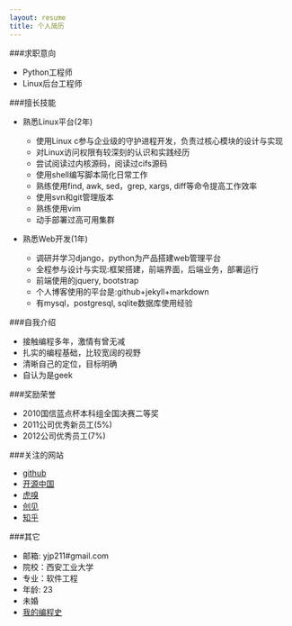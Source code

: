 ```yaml
---
layout: resume
title: 个人简历
---
```


###求职意向

* Python工程师  
* Linux后台工程师    

###擅长技能

* 熟悉Linux平台(2年)  
   * 使用Linux c参与企业级的守护进程开发，负责过核心模块的设计与实现  
   * 对Linux访问权限有较深刻的认识和实践经历  
   * 尝试阅读过内核源码，阅读过cifs源码  
   * 使用shell编写脚本简化日常工作  
   * 熟练使用find, awk, sed，grep, xargs, diff等命令提高工作效率  
   * 使用svn和git管理版本  
   * 熟练使用vim  
   * 动手部署过高可用集群  

* 熟悉Web开发(1年)  
   * 调研并学习django，python为产品搭建web管理平台  
   * 全程参与设计与实现:框架搭建，前端界面，后端业务，部署运行  
   * 前端使用的jquery, bootstrap  
   * 个人博客使用的平台是:github+jekyll+markdown  
   * 有mysql，postgresql, sqlite数据库使用经验  


###自我介绍  

* 接触编程多年，激情有曾无减  
* 扎实的编程基础，比较宽阔的视野  
* 清晰自己的定位，目标明确  
* 自认为是geek  

###奖励荣誉 

* 2010国信蓝点杯本科组全国决赛二等奖  
* 2011公司优秀新员工(5%)  
* 2012公司优秀员工(7%)  

###关注的网站  

* [github](https://github.com)  
* [开源中国](http://oschina.net)  
* [虎嗅](http://huxiu.com)  
* [创见](http://tech2ipo.com)  
* [知乎](http://zhihu.com)  

###其它  

* 邮箱: yjp211#gmail.com  
* 院校：西安工业大学  
* 专业：软件工程  
* 年龄: 23  
* 未婚  
* [我的编程史](/2013/06/02/experience.html)  
